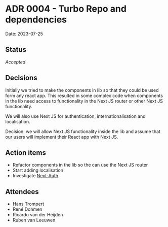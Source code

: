 # ADR 0004 - Turbo Repo and dependencies

Date: 2023-07-25

## Status

*Accepted*

## Decisions

Initially we tried to make the components in lib so that they could be used form any react app. This resulted in some complex
code when components in the lib need access to functionality in the Next JS router or other Next JS functionality. 

We will also use Next JS for authentication, internationalisation and localisation. 

Decision: we will allow Next JS functionality inside the lib and assume that our users will implement their React app with Next JS.

## Action items

- Refactor components in the lib so the can use the Next JS router
- Start adding localisation
- Investigate [Next-Auth](https://next-auth.js.org/)

## Attendees

- Hans Trompert
- René Dohmen
- Ricardo van der Heijden
- Ruben van Leeuwen
